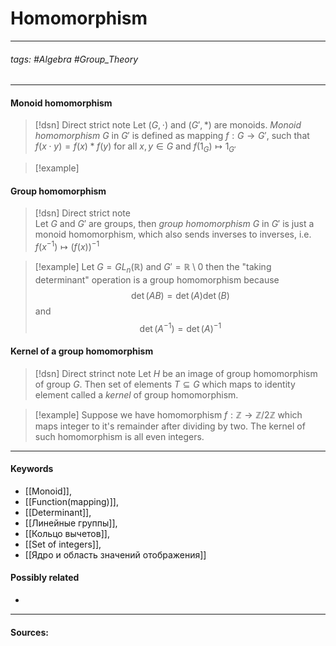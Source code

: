 # Homomorphism 
***
###### tags: #Algebra #Group_Theory 
***
#### Monoid homomorphism
>[!dsn] Direct strict note
>Let $(G,\cdot)$ and $(G',*)$ are monoids. *Monoid homomorphism* $G$ in $G'$ is defined as mapping $f:G\to G'$, such that $f(x\cdot y)=f(x)*f(y)$ for all $x,y\in G$ and $f(1_{G})\mapsto 1_{G'}$

>[!example]
>

#### Group homomorphism
>[!dsn] Direct strict note  
>Let $G$ and $G'$ are groups, then *group homomorphism* $G$ in $G'$ is just a monoid homomorphism, which also sends inverses to inverses, i.e. $f(x^{-1})\mapsto (f(x))^{-1}$

>[!example]
>Let $G=GL_{n}(\mathbb{R})$ and $G'=\mathbb{R}\setminus{0}$ then the "taking determinant" operation is a group homomorphism because $$\det(AB)=\det(A)\det(B)$$ and $$\det(A^{-1})=\det(A)^{-1}$$

#### Kernel of a group homomorphism
>[!dsn] Direct strinct note
>Let $H$ be an image of group homomorphism of group $G$. Then set of elements $T\subseteq G$ which maps to identity element called a *kernel* of group homomorphism.

>[!example] 
>Suppose we have homomorphism $f:\mathbb{Z}\to\mathbb{Z}/{2\mathbb{Z}}$ which maps integer to it's remainder after dividing by two. The kernel of such homomorphism is all even integers.
***
#### Keywords
- [[Monoid]],
- [[Function(mapping)]],
- [[Determinant]],
- [[Линейные группы]],
- [[Кольцо вычетов]],
- [[Set of integers]],
- [[Ядро и область значений отображения]]
#### Possibly related
- 
***
#### Sources: